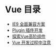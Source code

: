 # Vue 目录

- [IE9 全面兼容方案](./ie9.md)
- [Plugin 插件开发](./plugin.md)
- [探索Vue高阶组件](./hoc.md)
- [Vue 开发过程中注意](./tip.md)
